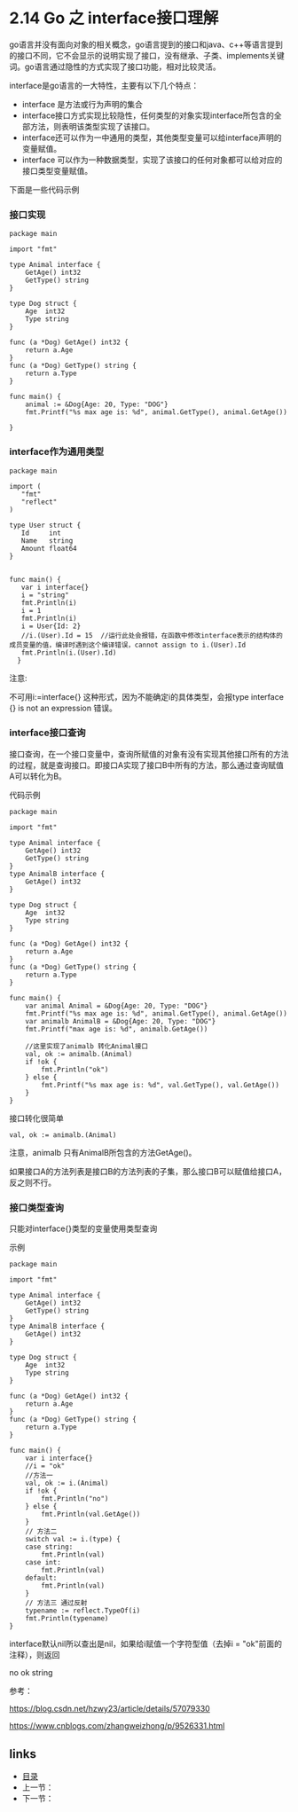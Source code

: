 # 2.14 Go 之 interface接口理解

go语言并没有面向对象的相关概念，go语言提到的接口和java、c++等语言提到的接口不同，它不会显示的说明实现了接口，没有继承、子类、implements关键词。go语言通过隐性的方式实现了接口功能，相对比较灵活。

interface是go语言的一大特性，主要有以下几个特点：

- interface 是方法或行为声明的集合
- interface接口方式实现比较隐性，任何类型的对象实现interface所包含的全部方法，则表明该类型实现了该接口。
- interface还可以作为一中通用的类型，其他类型变量可以给interface声明的变量赋值。
- interface 可以作为一种数据类型，实现了该接口的任何对象都可以给对应的接口类型变量赋值。

下面是一些代码示例

### 接口实现

```
package main

import "fmt"

type Animal interface {
	GetAge() int32
	GetType() string
}

type Dog struct {
	Age  int32
	Type string
}

func (a *Dog) GetAge() int32 {
	return a.Age
}
func (a *Dog) GetType() string {
	return a.Type
}

func main() {
	animal := &Dog{Age: 20, Type: "DOG"}
	fmt.Printf("%s max age is: %d", animal.GetType(), animal.GetAge())

}
```

### interface作为通用类型

```
package main

import (
   "fmt"
   "reflect"
)

type User struct {
   Id     int
   Name   string
   Amount float64
}


func main() {
   var i interface{}
   i = "string"
   fmt.Println(i)
   i = 1
   fmt.Println(i)
   i = User{Id: 2}
   //i.(User).Id = 15  //运行此处会报错，在函数中修改interface表示的结构体的成员变量的值，编译时遇到这个编译错误，cannot assign to i.(User).Id
   fmt.Println(i.(User).Id)
  }
```

注意:

不可用i:=interface{} 这种形式，因为不能确定i的具体类型，会报type interface {} is not an expression 错误。

### interface接口查询

接口查询，在一个接口变量中，查询所赋值的对象有没有实现其他接口所有的方法的过程，就是查询接口。即接口A实现了接口B中所有的方法，那么通过查询赋值A可以转化为B。

代码示例

```
package main

import "fmt"

type Animal interface {
	GetAge() int32
	GetType() string
}
type AnimalB interface {
	GetAge() int32
}

type Dog struct {
	Age  int32
	Type string
}

func (a *Dog) GetAge() int32 {
	return a.Age
}
func (a *Dog) GetType() string {
	return a.Type
}

func main() {
	var animal Animal = &Dog{Age: 20, Type: "DOG"}
	fmt.Printf("%s max age is: %d", animal.GetType(), animal.GetAge())
	var animalb AnimalB = &Dog{Age: 20, Type: "DOG"}
	fmt.Printf("max age is: %d", animalb.GetAge())

	//这里实现了animalb 转化Animal接口
	val, ok := animalb.(Animal)
	if !ok {
		fmt.Println("ok")
	} else {
		fmt.Printf("%s max age is: %d", val.GetType(), val.GetAge())
	}
}

```

接口转化很简单  

```
val, ok := animalb.(Animal)
```

注意，animalb 只有AnimalB所包含的方法GetAge()。

如果接口A的方法列表是接口B的方法列表的子集，那么接口B可以赋值给接口A，反之则不行。

### 接口类型查询

只能对interface{}类型的变量使用类型查询

示例

```
package main

import "fmt"

type Animal interface {
	GetAge() int32
	GetType() string
}
type AnimalB interface {
	GetAge() int32
}

type Dog struct {
	Age  int32
	Type string
}

func (a *Dog) GetAge() int32 {
	return a.Age
}
func (a *Dog) GetType() string {
	return a.Type
}

func main() {
	var i interface{}
	//i = "ok"
	//方法一
	val, ok := i.(Animal)
	if !ok {
		fmt.Println("no")
	} else {
		fmt.Println(val.GetAge())
	}
	// 方法二
	switch val := i.(type) {
	case string:
		fmt.Println(val)
	case int:
		fmt.Println(val)
	default:
		fmt.Println(val)
	}
	// 方法三 通过反射
	typename := reflect.TypeOf(i)
	fmt.Println(typename)
}

```

interface默认nil所以查出是nil，如果给i赋值一个字符型值（去掉i = "ok"前面的注释），则返回

no
ok
string





参考：

https://blog.csdn.net/hzwy23/article/details/57079330

https://www.cnblogs.com/zhangweizhong/p/9526331.html

## links

- [目录](https://github.com/guyan0319/golang_development_notes/blob/master/zh/preface.md)
- 上一节：
- 下一节：

